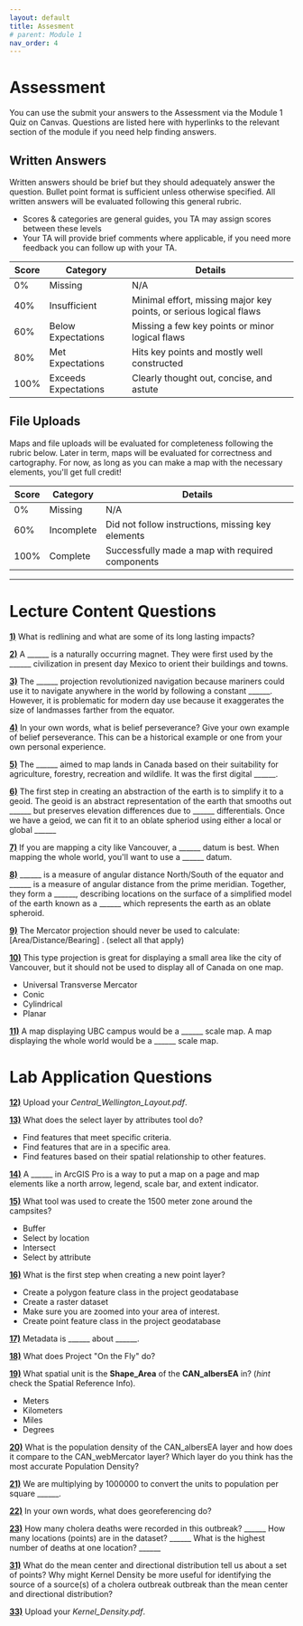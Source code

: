 ```yaml
---
layout: default
title: Assesment
# parent: Module 1
nav_order: 4
---
```


# Assessment

You can use the submit your answers to the Assessment via the Module 1 Quiz on Canvas.  Questions are listed here with hyperlinks to the relevant section of the module if you need help finding answers.


## Written Answers 

Written answers should be brief but they should adequately answer the question.  Bullet point format is sufficient unless otherwise specified.  All written answers will be evaluated following this general rubric.

* Scores & categories are general guides, you TA may assign scores between these levels
* Your TA will provide brief comments where applicable, if you need more feedback you can follow up with your TA.

|Score|      Category      |                             Details                              |
|-----|--------------------|------------------------------------------------------------------|
|0%   |Missing             |N/A                                                               |
|40%  |Insufficient        |Minimal effort, missing major key points, or serious logical flaws|
|60%  |Below Expectations  |Missing a few key points or minor logical flaws                   |
|80%  |Met Expectations    |Hits key points and mostly well constructed                       |
|100% |Exceeds Expectations|Clearly thought out, concise, and astute                          |


## File Uploads

Maps and file uploads will be evaluated for completeness following the rubric below.  Later in term, maps will be evaluated for correctness and cartography.  For now, as long as you can make a map with the necessary elements, you'll get full credit!

|Score| Category |                     Details                     |
|-----|----------|-------------------------------------------------|
|0%   |Missing   |N/A                                              |
|60%  |Incomplete|Did not follow instructions, missing key elements|
|100% |Complete  |Successfully made a map with required components |

---

# Lecture Content Questions 

[**1)**](https://june-skeeter.github.io/Module1_GEOS270/docs/Content_Part1.html#decolonizing-gis)
What is redlining and what are some of its long lasting impacts?

[**2)**](https://june-skeeter.github.io/Module1_GEOS270/docs/Content_Part1_1.html)
A ______ is a naturally occurring magnet.  They were first used by the ______ civilization in present day Mexico to orient their buildings and towns.

[**3)**](https://june-skeeter.github.io/Module1_GEOS270/docs/Content_Part1_2.html)
The ______ projection revolutionized navigation because mariners could use it to navigate anywhere in the world by following a constant ______.  However, it is problematic for modern day use because it exaggerates the size of landmasses farther from the equator.  

[**4)**](https://june-skeeter.github.io/Module1_GEOS270/docs/Content_Part1_3.html)
In your own words, what is belief perseverance?  Give your own example of belief perseverance.  This can be a historical example or one from your own personal experience.

[**5)**](https://june-skeeter.github.io/Module1_GEOS270/docs/Content_Part1_4.html)
The ______ aimed to map lands in Canada based on their suitability for agriculture, forestry, recreation and wildlife.  It was the first digital ______.

[**6)**](https://june-skeeter.github.io/Module1_GEOS270/docs/Content_Part2_1.html)
The first step in creating an abstraction of the earth is to simplify it to a geoid.  The geoid is an abstract representation of the earth that smooths out ______ but preserves elevation differences due to ______ differentials.  Once we have a geiod, we can fit it to an oblate spheriod using either a local or global ______

[**7)**](https://june-skeeter.github.io/Module1_GEOS270/docs/Content_Part2_1.html)
If you are mapping a city like Vancouver, a ______ datum is best.  When mapping the whole world, you'll want to use a ______ datum.

[**8)**](https://june-skeeter.github.io/Module1_GEOS270/docs/Content_Part2_1.html)
______ is a measure of angular distance North/South of the equator and ______ is a measure of angular distance from the prime meridian.  Together, they form a ______, describing locations on the surface of a simplified model of the earth known as a ______ which represents the earth as an oblate spheroid.  

[**9)**](https://june-skeeter.github.io/Module1_GEOS270/docs/Content_Part2_2.html)
The Mercator projection should never be used to calculate:[Area/Distance/Bearing] . (select all that apply)


[**10)**](https://june-skeeter.github.io/Module1_GEOS270/docs/Content_Part2_2.html)
This type projection is great for displaying a small area like the city of Vancouver, but it should not be used to display all of Canada on one map.

* Universal Transverse Mercator
* Conic
* Cylindrical
* Planar

[**11)**](https://june-skeeter.github.io/Module1_GEOS270/docs/Content_Part2_2.html)
A map displaying UBC campus would be a ______ scale map.  A map displaying the whole world would be a ______ scale map.

# Lab Application Questions 

[**12)**](https://june-skeeter.github.io/Module1_GEOS270/docs/Application_Part1#completing-the-introductory-tutorial.html)
Upload your *Central_Wellington_Layout.pdf*.


[**13)**](https://june-skeeter.github.io/Module1_GEOS270/docs/Application_Part1#more-tutorial-videos.html)
What does the select layer by attributes tool do?

- Find features that meet specific criteria.
- Find features that are in a specific area.
- Find features based on their spatial relationship to other features.


[**14)**](https://june-skeeter.github.io/Module1_GEOS270/docs/Application_Part1#more-tutorial-videos.html)
A ______ in ArcGIS Pro is a way to put a map on a page and map elements like a north arrow, legend, scale bar, and extent indicator.


[**15)**](https://june-skeeter.github.io/Module1_GEOS270/docs/Application_Part1#more-tutorial-videos.html)
What tool was used to create the 1500 meter zone around the campsites?

- Buffer
- Select by location
- Intersect
- Select by attribute

[**16)**](https://june-skeeter.github.io/Module1_GEOS270/docs/Application_Part1#more-tutorial-videos.html)
What is the first step when creating a new point layer?

- Create a polygon feature class in the project geodatabase
- Create a raster dataset
- Make sure you are zoomed into your area of interest. 
- Create point feature class in the project geodatabase

[**17)**](https://ubc-library-rc.github.io/map-projections/content/exercise1-discover-coord.html#metadata)
Metadata is ______ about ______.

[**18)**](https://ubc-library-rc.github.io/map-projections/content/exercise2-transform.html)
What does Project "On the Fly" do?


[**19)**](https://ubc-library-rc.github.io/map-projections/content/exercise4-pop-density.html)
What spatial unit is the **Shape_Area** of the **CAN_albersEA** in? (*hint* check the Spatial Reference Info).
- Meters
- Kilometers
- Miles
- Degrees

[**20)**](https://ubc-library-rc.github.io/map-projections/content/exercise4-pop-density.html)
What is the population density of the CAN_albersEA layer and how does it compare to the CAN_webMercator layer? Which layer do you think has the most accurate Population Density?

[**21)**](https://ubc-library-rc.github.io/map-projections/content/exercise4-pop-density.html)
We are multiplying by 1000000 to convert the units to population per square ______.

[**22)**](https://june-skeeter.github.io/Module1_GEOS270/docs/Application_Part3_1.html#georeferencing)
In your own words, what does georeferencing do?

[**23)**](https://june-skeeter.github.io/Module1_GEOS270/docs/Application_Part3_1.html#inspect-the-data)
How many cholera deaths were recorded in this outbreak? ______ How many locations (points) are in the dataset? ______ What is the highest number of deaths at one location? ______

[**31)**](https://june-skeeter.github.io/Module1_GEOS270/docs/Application_Part3_3.html)
What do the mean center and directional distribution tell us about a set of points?  Why might Kernel Density be more useful for identifying the source of a source(s) of a cholera outbreak outbreak than the mean center and directional distribution?

[**33)**](https://june-skeeter.github.io/Module1_GEOS270/docs/Application_Part3_4.html)
Upload your *Kernel_Density.pdf*.

